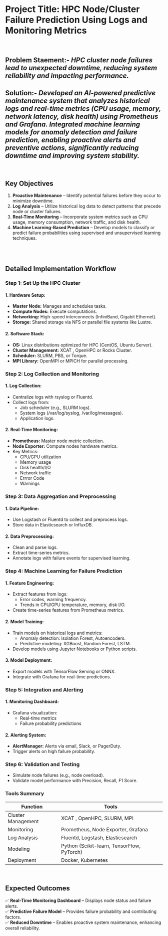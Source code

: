 

# **Project Title:**  **HPC Node/Cluster Failure Prediction Using Logs and Monitoring Metrics**  



<br>

## Problem Staement:- *HPC cluster node failures lead to unexpected downtime, reducing system reliability and impacting performance.*

## Solution:- *Developed an AI-powered predictive maintenance system that analyzes historical logs and real-time metrics (CPU usage, memory, network latency, disk health) using Prometheus and Grafana. Integrated machine learning models for anomaly detection and failure prediction, enabling proactive alerts and preventive actions, significantly reducing downtime and improving system stability.*


<br>




## **Key Objectives**  
1. **Proactive Maintenance** – Identify potential failures before they occur to minimize downtime.  
2. **Log Analysis** – Utilize historical log data to detect patterns that precede node or cluster failures.  
3. **Real-Time Monitoring** – Incorporate system metrics such as CPU usage, memory consumption, network traffic, and disk health.  
4. **Machine Learning-Based Prediction** – Develop models to classify or predict failure probabilities using supervised and unsupervised learning techniques.  

<br>
<br>


## Detailed Implementation Workflow

### Step 1: Set Up the HPC Cluster
#### 1. Hardware Setup:
- **Master Node:** Manages and schedules tasks.
- **Compute Nodes:** Execute computations.
- **Networking:** High-speed interconnects (InfiniBand, Gigabit Ethernet).
- **Storage:** Shared storage via NFS or parallel file systems like Lustre.

#### 2. Software Stack:
- **OS:** Linux distributions optimized for HPC (CentOS, Ubuntu Server).
- **Cluster Management:** XCAT , OpenHPC or Rocks Cluster.
- **Scheduler:** SLURM, PBS, or Torque.
- **MPI Library:** OpenMPI or MPICH for parallel processing.

### Step 2: Log Collection and Monitoring
#### 1. Log Collection:
- Centralize logs with rsyslog or Fluentd.
- Collect logs from:
  - Job scheduler (e.g., SLURM logs).
  - System logs (/var/log/syslog, /var/log/messages).
  - Application logs.

#### 2. Real-Time Monitoring:
- **Prometheus:** Master node metric collection.
- **Node Exporter:** Compute nodes hardware metrics.
- Key Metrics:
  - CPU/GPU utilization
  - Memory usage
  - Disk health/I/O
  - Network traffic
  - Errror Code
  - Warnings

### Step 3: Data Aggregation and Preprocessing
#### 1. Data Pipeline:
- Use Logstash or Fluentd to collect and preprocess logs.
- Store data in Elasticsearch or InfluxDB.

#### 2. Data Preprocessing:
- Clean and parse logs.
- Extract time-series metrics.
- Annotate logs with failure events for supervised learning.

### Step 4: Machine Learning for Failure Prediction
#### 1. Feature Engineering:
- Extract features from logs:
  - Error codes, warning frequency.
  - Trends in CPU/GPU temperature, memory, disk I/O.
- Create time-series features from Prometheus metrics.

#### 2. Model Training:
- Train models on historical logs and metrics:
  - Anomaly detection: Isolation Forest, Autoencoders.
  - Predictive modeling: XGBoost, Random Forest, LSTM.
- Develop models using Jupyter Notebooks or Python scripts.

#### 3. Model Deployment:
- Export models with TensorFlow Serving or ONNX.
- Integrate with Grafana for real-time predictions.

### Step 5: Integration and Alerting
#### 1. Monitoring Dashboard:
- Grafana visualization:
  - Real-time metrics
  - Failure probability predictions

#### 2. Alerting System:
- **AlertManager:** Alerts via email, Slack, or PagerDuty.
- Trigger alerts on high failure probability.

### Step 6: Validation and Testing
- Simulate node failures (e.g., node overload).
- Validate model performance with Precision, Recall, F1 Score.

### Tools Summary
| Function                | Tools                                                       |
|-------------------------|-------------------------------------------------------------|
| Cluster Management      | XCAT , OpenHPC, SLURM, MPI                                         |
| Monitoring              | Prometheus, Node Exporter, Grafana                          |
| Log Analysis            | Fluentd, Logstash, Elasticsearch                            |
| Modeling                | Python (Scikit-learn, TensorFlow, PyTorch)                  |
| Deployment              | Docker, Kubernetes                                          |





<br>


## **Expected Outcomes**  
✅ **Real-Time Monitoring Dashboard** – Displays node status and failure alerts.  
✅ **Predictive Failure Model** – Provides failure probability and contributing factors.  
✅ **Reduced Downtime** – Enables proactive system maintenance, enhancing overall reliability.  



